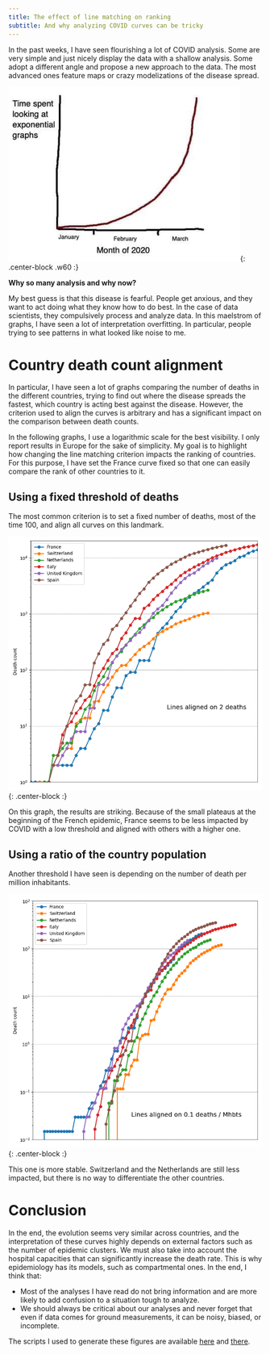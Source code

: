 ```yaml
---
title: The effect of line matching on ranking
subtitle: And why analyzing COVID curves can be tricky
---
```


In the past weeks, I have seen flourishing a lot of COVID analysis. Some are very simple and just nicely display the data with a shallow analysis. Some adopt a different angle and propose a new approach to the data. The most advanced ones feature maps or crazy modelizations of the disease spread.

![Time spent to look at exponential graphs](/img/exponential.jpg){: .center-block .w60 :}

**Why so many analysis and why now?**

My best guess is that this disease is fearful. People get anxious, and they want to act doing what they know how to do best. In the case of data scientists, they compulsively process and analyze data. In this maelstrom of graphs, I have seen a lot of interpretation overfitting. In particular, people trying to see patterns in what looked like noise to me.

# Country death count alignment

In particular, I have seen a lot of graphs comparing the number of deaths in the different countries, trying to find out where the disease spreads the fastest, which country is acting best against the disease. However, the criterion used to align the curves is arbitrary and has a significant impact on the comparison between death counts.

In the following graphs, I use a logarithmic scale for the best visibility. I only report results in Europe for the sake of simplicity. My goal is to highlight how changing the line matching criterion impacts the ranking of countries. For this purpose, I have set the France curve fixed so that one can easily compare the rank of other countries to it.

## Using a fixed threshold of deaths

The most common criterion is to set a fixed number of deaths, most of the time 100, and align all curves on this landmark.

![Threshold based line matching](/img/death_threshold.gif){: .center-block :}

On this graph, the results are striking. Because of the small plateaus at the beginning of the French epidemic, France seems to be less impacted by COVID with a low threshold and aligned with others with a higher one.

## Using a ratio of the country population

Another threshold I have seen is depending on the number of death per million inhabitants.

![Threshold based line matching](/img/death_ratio.gif){: .center-block :}

This one is more stable. Switzerland and the Netherlands are still less impacted, but there is no way to differentiate the other countries.

# Conclusion

In the end, the evolution seems very similar across countries, and the interpretation of these curves highly depends on external factors such as the number of epidemic clusters. We must also take into account the hospital capacities that can significantly increase the death rate. This is why epidemiology has its models, such as compartmental ones. In the end, I think that:
* Most of the analyses I have read do not bring information and are more likely to add confusion to a situation tough to analyze.
* We should always be critical about our analyses and never forget that even if data comes for ground measurements, it can be noisy, biased, or incomplete.

The scripts I used to generate these figures are available [here](/dload/death_threshold.py) and [there](/dload/death_ratio.py).
